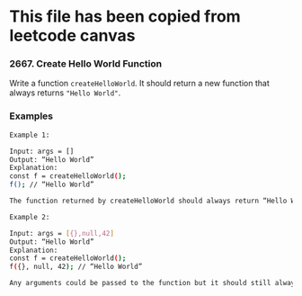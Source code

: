 # This file has been copied from leetcode canvas

### 2667. Create Hello World Function

Write a function `createHelloWorld`. It should return a new function that always returns `"Hello World"`.

### Examples

```bash
Example 1:

Input: args = []
Output: “Hello World”
Explanation:
const f = createHelloWorld();
f(); // “Hello World”

The function returned by createHelloWorld should always return “Hello World”.
```

```bash
Example 2:

Input: args = [{},null,42]
Output: “Hello World”
Explanation:
const f = createHelloWorld();
f({}, null, 42); // “Hello World”

Any arguments could be passed to the function but it should still always return “Hello World”.
```
